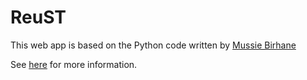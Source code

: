 # ReuST

This web app is based on the Python code written by [Mussie Birhane](https://github.com/MussieBirhane)

See [here](https://github.com/MussieBirhane/decision-making-framework) for more information.
